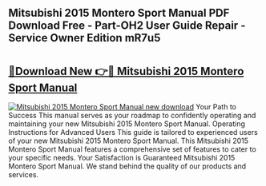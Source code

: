 ## Mitsubishi 2015 Montero Sport Manual PDF Download Free - Part-OH2 User Guide Repair - Service Owner Edition mR7u5

# <h2><a href="http://bc48818.oget.top/?id=Mitsubishi+2015+Montero+Sport+Manual">🔗Download New 👉🔴 Mitsubishi 2015 Montero Sport Manual</a></h2>

[![Mitsubishi 2015 Montero Sport Manual new download](https://i.imgur.com/5g1atiW.png)](http://bc48818.oget.top/?id=Mitsubishi+2015+Montero+Sport+Manual)
Your Path to Success This manual serves as your roadmap to confidently operating and maintaining your new Mitsubishi 2015 Montero Sport Manual. Operating Instructions for Advanced Users This guide is tailored to experienced users of your new Mitsubishi 2015 Montero Sport Manual. This Mitsubishi 2015 Montero Sport Manual features a comprehensive set of features to cater to your specific needs. Your Satisfaction is Guaranteed Mitsubishi 2015 Montero Sport Manual. We stand behind the quality of our products and services.
